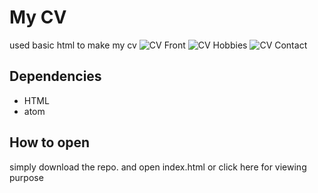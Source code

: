 # My CV 
used basic html to make my cv 
![CV Front](sreen1.png)
![CV Hobbies](sreen2.png)
![CV Contact](sreen3.png)
## Dependencies
* HTML
* atom
## How to open
simply download the repo. and open index.html or click here for viewing purpose
